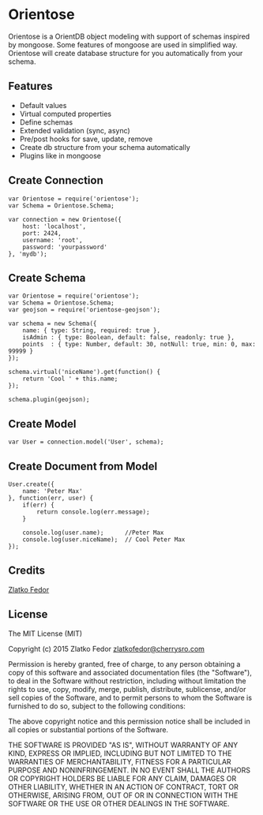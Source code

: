 # Orientose

Orientose is a OrientDB object modeling with support of schemas inspired by mongoose. Some features of mongoose are used in simplified way. Orientose will create database structure for you automatically from your schema. 

## Features
 * Default values
 * Virtual computed properties
 * Define schemas
 * Extended validation (sync, async)
 * Pre/post hooks for save, update, remove
 * Create db structure from your schema automatically
 * Plugins like in mongoose


## Create Connection

	var Orientose = require('orientose');
	var Schema = Orientose.Schema;

	var connection = new Orientose({
		host: 'localhost',
		port: 2424,
		username: 'root',
		password: 'yourpassword'
	}, 'mydb'); 


## Create Schema

	var Orientose = require('orientose');
	var Schema = Orientose.Schema;
	var geojson = require('orientose-geojson');

	var schema = new Schema({
		name: { type: String, required: true },
		isAdmin : { type: Boolean, default: false, readonly: true },
		points  : { type: Number, default: 30, notNull: true, min: 0, max: 99999 }
	});

	schema.virtual('niceName').get(function() {
		return 'Cool ' + this.name;
	});

	schema.plugin(geojson);


## Create Model

	var User = connection.model('User', schema);


## Create Document from Model

	User.create({
		name: 'Peter Max'
	}, function(err, user) {
		if(err) {
			return console.log(err.message);
		}

		console.log(user.name);      //Peter Max
		console.log(user.niceName);  // Cool Peter Max
	});
		
## Credits

[Zlatko Fedor](http://github.com/seeden)

## License

The MIT License (MIT)

Copyright (c) 2015 Zlatko Fedor zlatkofedor@cherrysro.com

Permission is hereby granted, free of charge, to any person obtaining a copy
of this software and associated documentation files (the "Software"), to deal
in the Software without restriction, including without limitation the rights
to use, copy, modify, merge, publish, distribute, sublicense, and/or sell
copies of the Software, and to permit persons to whom the Software is
furnished to do so, subject to the following conditions:

The above copyright notice and this permission notice shall be included in
all copies or substantial portions of the Software.

THE SOFTWARE IS PROVIDED "AS IS", WITHOUT WARRANTY OF ANY KIND, EXPRESS OR
IMPLIED, INCLUDING BUT NOT LIMITED TO THE WARRANTIES OF MERCHANTABILITY,
FITNESS FOR A PARTICULAR PURPOSE AND NONINFRINGEMENT. IN NO EVENT SHALL THE
AUTHORS OR COPYRIGHT HOLDERS BE LIABLE FOR ANY CLAIM, DAMAGES OR OTHER
LIABILITY, WHETHER IN AN ACTION OF CONTRACT, TORT OR OTHERWISE, ARISING FROM,
OUT OF OR IN CONNECTION WITH THE SOFTWARE OR THE USE OR OTHER DEALINGS IN
THE SOFTWARE.